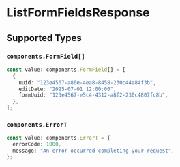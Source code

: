 # ListFormFieldsResponse


## Supported Types

### `components.FormField[]`

```typescript
const value: components.FormField[] = [
  {
    uuid: "123e4567-a86e-4ea8-8458-230c44a84f3b",
    editDate: "2025-07-01 12:00:00",
    formUuid: "123e4567-e5c4-4312-a8f2-230c4807fc8b",
  },
];
```

### `components.ErrorT`

```typescript
const value: components.ErrorT = {
  errorCode: 1000,
  message: "An error occurred completing your request",
};
```

